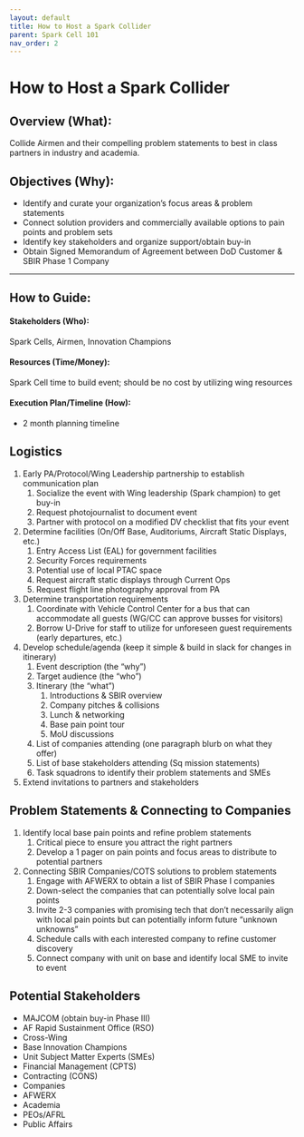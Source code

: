 ```yaml
---
layout: default
title: How to Host a Spark Collider
parent: Spark Cell 101
nav_order: 2
---
```


# How to Host a Spark Collider

## Overview (What):

Collide Airmen and their compelling problem statements to best in class partners in industry and academia.

## Objectives (Why):

*   Identify and curate your organization’s focus areas & problem statements
*   Connect solution providers and commercially available options to pain points and problem sets
*   Identify key stakeholders and organize support/obtain buy-in
*   Obtain Signed Memorandum of Agreement between DoD Customer & SBIR Phase 1 Company

---

## How to Guide:

#### Stakeholders (Who):

Spark Cells, Airmen, Innovation Champions

#### Resources (Time/Money):

Spark Cell time to build event; should be no cost by utilizing wing resources

#### Execution Plan/Timeline (How):

* 2 month planning timeline

## Logistics

1. Early PA/Protocol/Wing Leadership partnership to establish communication plan
    1. Socialize the event with Wing leadership (Spark champion) to get buy-in
    2. Request photojournalist to document event
    3. Partner with protocol on a modified DV checklist that fits your event
2. Determine facilities (On/Off Base, Auditoriums, Aircraft Static Displays, etc.)
    1. Entry Access List (EAL) for government facilities
    2. Security Forces requirements
    3. Potential use of local PTAC space
    4. Request aircraft static displays through Current Ops
    5. Request flight line photography approval from PA
3. Determine transportation requirements
    1. Coordinate with Vehicle Control Center for a bus that can accommodate all guests (WG/CC can approve busses for visitors)
    2. Borrow U-Drive for staff to utilize for unforeseen guest requirements (early departures, etc.)
4. Develop schedule/agenda (keep it simple & build in slack for changes in itinerary)
    1. Event description (the “why”)
    2. Target audience (the “who”)
    3. Itinerary (the “what”)
        1. Introductions & SBIR overview
        2. Company pitches & collisions
        3. Lunch & networking
        4. Base pain point tour
        5. MoU discussions
    4. List of companies attending (one paragraph blurb on what they offer)
    5. List of base stakeholders attending (Sq mission statements)
    6. Task squadrons to identify their problem statements and SMEs
5. Extend invitations to partners and stakeholders

## Problem Statements & Connecting to Companies

1. Identify local base pain points and refine problem statements
    1. Critical piece to ensure you attract the right partners
    2. Develop a 1 pager on pain points and focus areas to distribute to potential partners
2. Connecting SBIR Companies/COTS solutions to problem statements
    1. Engage with AFWERX to obtain a list of SBIR Phase I companies
    2. Down-select the companies that can potentially solve local pain points
    3. Invite 2-3 companies with promising tech that don’t necessarily align with local pain points but can potentially inform future “unknown unknowns”
    4. Schedule calls with each interested company to refine customer discovery
    5. Connect company with unit on base and identify local SME to invite to event

## Potential Stakeholders

* MAJCOM (obtain buy-in Phase III)
* AF Rapid Sustainment Office (RSO)
* Cross-Wing
* Base Innovation Champions
* Unit Subject Matter Experts (SMEs)
* Financial Management (CPTS)
* Contracting (CONS)
* Companies
* AFWERX
* Academia
* PEOs/AFRL
* Public Affairs
